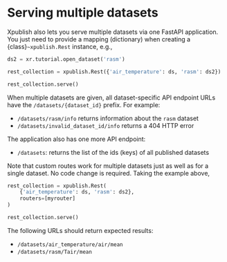 # Serving multiple datasets

Xpublish also lets you serve multiple datasets via one FastAPI application. You
just need to provide a mapping (dictionary) when creating a
{class}`~xpublish.Rest` instance, e.g.,

```python
ds2 = xr.tutorial.open_dataset('rasm')

rest_collection = xpublish.Rest({'air_temperature': ds, 'rasm': ds2})

rest_collection.serve()
```

When multiple datasets are given, all dataset-specific API endpoint URLs have
the `/datasets/{dataset_id}` prefix. For example:

- `/datasets/rasm/info` returns information about the `rasm` dataset
- `/datasets/invalid_dataset_id/info` returns a 404 HTTP error

The application also has one more API endpoint:

- `/datasets`: returns the list of the ids (keys) of all published datasets

Note that custom routes work for multiple datasets just as well as for a single
dataset. No code change is required. Taking the example above,

```python
rest_collection = xpublish.Rest(
    {'air_temperature': ds, 'rasm': ds2},
    routers=[myrouter]
)

rest_collection.serve()
```

The following URLs should return expected results:

- `/datasets/air_temperature/air/mean`
- `/datasets/rasm/Tair/mean`
